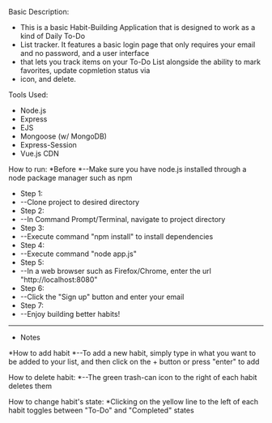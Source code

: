 Basic Description:
* This is a basic Habit-Building Application that is designed to work as a kind of Daily To-Do
* List tracker. It features a basic login page that only requires your email and no password, and a user interface
* that lets you track items on your To-Do List alongside the ability to mark favorites, update copmletion status via
* icon, and delete.

Tools Used:
* Node.js
* Express
* EJS
* Mongoose (w/ MongoDB)
* Express-Session
* Vue.js CDN

How to run:
*Before
*--Make sure you have node.js installed through a node package manager such as npm

* Step 1:
* --Clone project to desired directory
* Step 2:
* --In Command Prompt/Terminal, navigate to project directory
* Step 3:
* --Execute command "npm install" to install dependencies
* Step 4:
* --Execute command "node app.js"
* Step 5:
* --In a web browser such as Firefox/Chrome, enter the url "http://localhost:8080"
* Step 6:
* --Click the "Sign up" button and enter your email
* Step 7:
* --Enjoy building better habits!

--------------------------------------------------------------------------------------------------------------------------
* Notes

*How to add habit
*--To add a new habit, simply type in what you want to be added to your list, and then click on the + button or press "enter" to add

How to delete habit:
*--The green trash-can icon to the right of each habit deletes them

How to change habit's state:
*Clicking on the yellow line to the left of each habit toggles between "To-Do" and "Completed" states
